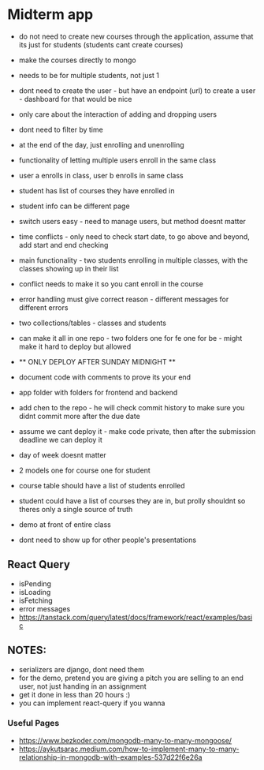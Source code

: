 # Midterm app
- do not need to create new courses through the application, assume that its just for students (students cant create courses)
- make the courses directly to mongo
- needs to be for multiple students, not just 1
- dont need to create the user - but have an endpoint (url) to create a user - dashboard for that would be nice
- only care about the interaction of adding and dropping users
- dont need to filter by time
- at the end of the day, just enrolling and unenrolling
- functionality of letting multiple users enroll in the same class
- user a enrolls in class, user b enrolls in same class
- student has list of courses they have enrolled in 
- student info can be different page
- switch users easy - need to manage users, but method doesnt matter
- time conflicts - only need to check start date, to go above and beyond, add start and end checking
- main functionality - two students enrolling in multiple classes, with the classes showing up in their list
- conflict needs to make it so you cant enroll in the course
- error handling must give correct reason - different messages for different errors
- two collections/tables - classes and students


- can make it all in one repo - two folders one for fe one for be - might make it hard to deploy but allowed
- ** ONLY DEPLOY AFTER SUNDAY MIDNIGHT **
- document code with comments to prove its your end
- app folder with folders for frontend and backend
- add chen to the repo - he will check commit history to make sure you didnt commit more after the due date
- assume we cant deploy it - make code private, then after the submission deadline we can deploy it
- day of week doesnt matter 



- 2 models one for course one for student



- course table should have a list of students enrolled
- student could have a list of courses they are in, but prolly shouldnt so theres only a single source of truth



- demo at front of entire class 
- dont need to show up for other people's presentations


## React Query
- isPending
- isLoading
- isFetching
- error messages
- https://tanstack.com/query/latest/docs/framework/react/examples/basic


## NOTES: 
- serializers are django, dont need them
- for the demo, pretend you are giving a pitch you are selling to an end user, not just handing in an assignment
- get it done in less than 20 hours :)
- you can implement react-query if you wanna


### Useful Pages
- https://www.bezkoder.com/mongodb-many-to-many-mongoose/
- https://aykutsarac.medium.com/how-to-implement-many-to-many-relationship-in-mongodb-with-examples-537d22f6e26a


